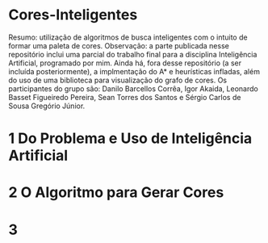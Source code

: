 # Cores-Inteligentes
Resumo: utilização de algoritmos de busca inteligentes com o intuito de formar uma paleta de cores.
Observação: a parte publicada nesse repositório inclui uma parcial do trabalho final para a disciplina Inteligência Artificial, programado por mim. Ainda há, fora desse repositório (a ser incluída posteriormente), a implmentação do A* e heurísticas infladas, além do uso de uma biblioteca para visualização do grafo de cores. 
Os participantes do grupo são: Danilo Barcellos Corrêa, Igor Akaida, Leonardo Basset Figueiredo Pereira, Sean Torres dos Santos e Sérgio Carlos de Sousa Gregório Júnior.

# 1 Do Problema e Uso de Inteligência Artificial

# 2 O Algoritmo para Gerar Cores

# 3 

